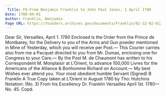 ```yaml
---
 Title: FO-From Benjamin Franklin to John Paul Jones, 1 April 1780
Date: 1780-04-01
Author: Franklin, Benjamin
Page URL: https://founders.archives.gov/documents/Franklin/01-32-02-0129
---
```


Dear Sir,
Versailles, April 1. 1780
Enclosed is the Order from the Prince de Montbarey, for the Delivery to you of the Arms and Gun powder mentioned in Mine of Yesterday, which you will receive per Post.— This Courier carries also from me a Pacquet directed to you from Mr. Dumas, enclosing one for Congress to your Care.— By the Post M. de Chaumont has written to his Correspondent M. Monplaisir at L’Orient, to advance 100,000 Livres for the Americans of the Alliance & Bonhomme Richard on Account.— My best Wishes ever attend you.
Your most obedient humble Servant
(Signed) B Franklin
A True Copy taken at L’Orient in August 1780 by Tho: Hutchins 
Notation: (No. 3) From his Excellency Dr. Franklin Versailles April 1st. 1780— No. 45. Copd.

